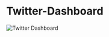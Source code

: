 # Twitter-Dashboard
![Twitter Dashboard](https://user-images.githubusercontent.com/69155879/188259603-c2024346-481b-4669-9e81-fbcc8639c47e.jpeg)
